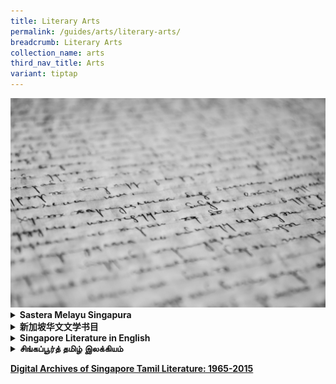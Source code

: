 ```yaml
---
title: Literary Arts
permalink: /guides/arts/literary-arts/
breadcrumb: Literary Arts
collection_name: arts
third_nav_title: Arts
variant: tiptap
---
```

<div class="isomer-image-wrapper">
<img style="width:800px;" height="auto" width="100%" alt="literary arts banner" src="/images/category/literary-arts.jpg">
</div>
<div data-type="detailGroup" class="isomer-accordion isomer-accordion-white">
<details class="isomer-details">
<summary><strong>Sastera Melayu Singapura</strong>
</summary>
<div data-type="detailsContent" class="isomer-details-content">
<table style="minWidth: 50px">
<colgroup>
<col>
<col>
</colgroup>
<tbody>
<tr>
<td rowspan="1" colspan="1">
<p><strong><a href="/guides/arts/lit-arts//biblio-sg-malay/novel" rel="noopener noreferrer nofollow" target="_blank">Novel</a></strong>
</p>
</td>
<td rowspan="1" colspan="1">
<p><strong><a href="/guides/arts/lit-arts/biblio-sg-malay/esei" rel="noopener noreferrer nofollow" target="_blank">Esei</a></strong>
</p>
</td>
</tr>
<tr>
<td rowspan="1" colspan="1">
<p><strong><a href="/guides/arts/lit-arts/biblio-sg-malay/puisi" rel="noopener noreferrer nofollow" target="_blank">Puisi</a></strong>
</p>
</td>
<td rowspan="1" colspan="1">
<p><strong><a href="/guides/arts/lit-arts/biblio-sg-malay/cerpen" rel="noopener noreferrer nofollow" target="_blank">Cerpen</a></strong>
</p>
</td>
</tr>
<tr>
<td rowspan="1" colspan="1">
<p><strong><a href="/guides/arts/lit-arts/biblio-sg-malay/drama" rel="noopener noreferrer nofollow" target="_blank">Drama</a></strong>
</p>
</td>
<td rowspan="1" colspan="1">
<p></p>
</td>
</tr>
</tbody>
</table>
</div>
</details>
<details class="isomer-details">
<summary><strong>新加坡华文文学书目</strong>
</summary>
<div data-type="detailsContent" class="isomer-details-content">
<table style="minWidth: 50px">
<colgroup>
<col>
<col>
</colgroup>
<tbody>
<tr>
<td rowspan="1" colspan="1">
<p><strong><a href="/guides/arts/lit-arts/biblio-sg-chinese/poetry" rel="noopener noreferrer nofollow" target="_blank">诗歌</a></strong>
</p>
</td>
<td rowspan="1" colspan="1">
<p><strong><a href="/guides/arts/lit-arts/biblio-sg-chinese/criticism" rel="noopener noreferrer nofollow" target="_blank">文学评论与研究</a></strong>
</p>
</td>
</tr>
<tr>
<td rowspan="1" colspan="1">
<p><strong><a href="/guides/arts/lit-arts/biblio-sg-chinese/prose" rel="noopener noreferrer nofollow" target="_blank">散文与杂文</a></strong>
</p>
</td>
<td rowspan="1" colspan="1">
<p><strong><a href="/guides/arts/lit-arts/biblio-sg-chinese/drama" rel="noopener noreferrer nofollow" target="_blank">戏剧与相声</a></strong>
</p>
</td>
</tr>
<tr>
<td rowspan="1" colspan="1">
<p><strong><a href="/guides/arts//lit-arts/biblio-sg-chinese/novels" rel="noopener noreferrer nofollow" target="_blank">小说</a></strong>
</p>
</td>
<td rowspan="1" colspan="1">
<p></p>
</td>
</tr>
</tbody>
</table>
</div>
</details>
<details class="isomer-details">
<summary><strong>Singapore Literature in English</strong>
</summary>
<div data-type="detailsContent" class="isomer-details-content">
<table style="minWidth: 50px">
<colgroup>
<col>
<col>
</colgroup>
<tbody>
<tr>
<td rowspan="1" colspan="1">
<p><strong><a href="/guides/arts/lit-arts/biblio-sg-english/misc" rel="noopener noreferrer nofollow" target="_blank">Miscellaneous</a></strong>
</p>
</td>
<td rowspan="1" colspan="1">
<p><strong><a href="/guides/arts/lit-arts/biblio-sg-english/ejournals" rel="noopener noreferrer nofollow" target="_blank">Electronic Journals</a></strong>
</p>
</td>
</tr>
<tr>
<td rowspan="1" colspan="1">
<p><strong><a href="/guides/arts/lit-arts/biblio-sg-english/novels" rel="noopener noreferrer nofollow" target="_blank">Novels</a></strong>
</p>
</td>
<td rowspan="1" colspan="1">
<p><strong><a href="/guides/arts/lit-arts/biblio-sg-english/periodical" rel="noopener noreferrer nofollow" target="_blank">Periodicals, Electronic Journals and Misc.</a></strong>
</p>
</td>
</tr>
<tr>
<td rowspan="1" colspan="1">
<p><strong><a href="/guides/arts/lit-arts/biblio-sg-english/poetry" rel="noopener noreferrer nofollow" target="_blank">Poetry</a></strong>
</p>
</td>
<td rowspan="1" colspan="1">
<p><strong><a href="/guides/arts/lit-arts/biblio-sg-english/stories" rel="noopener noreferrer nofollow" target="_blank">Short Stories</a></strong>
</p>
</td>
</tr>
<tr>
<td rowspan="1" colspan="1">
<p><strong><a href="/guides/arts/lit-arts/biblio-sg-english/drama" rel="noopener noreferrer nofollow" target="_blank">Drama</a></strong>
</p>
</td>
<td rowspan="1" colspan="1">
<p><strong><a href="/guides/arts/lit-arts/biblio-sg-english/anthology" rel="noopener noreferrer nofollow" target="_blank">Anthologies</a></strong>
</p>
</td>
</tr>
</tbody>
</table>
</div>
</details>
<details class="isomer-details">
<summary><strong>சிங்கப்பூர்த் தமிழ் இலக்கியம்</strong>
</summary>
<div data-type="detailsContent" class="isomer-details-content">
<table style="minWidth: 50px">
<colgroup>
<col>
<col>
</colgroup>
<tbody>
<tr>
<td rowspan="1" colspan="1">
<p><strong><a href="/guides/arts/lit-arts/biblio-sg-tamil/novel" rel="noopener noreferrer nofollow" target="_blank">புதினம்</a></strong>
</p>
</td>
<td rowspan="1" colspan="1">
<p><strong><a href="/guides/arts/lit-arts/biblio-sg-tamil/plays" rel="noopener noreferrer nofollow" target="_blank">நாடகங்கள்</a></strong>
</p>
</td>
</tr>
<tr>
<td rowspan="1" colspan="1">
<p><strong><a href="/guides/arts/lit-arts/biblio-sg-tamil/stories" rel="noopener noreferrer nofollow" target="_blank">சிறுகதைகள்</a></strong>
</p>
</td>
<td rowspan="1" colspan="1">
<p><strong><a href="/guides/arts/lit-arts/biblio-sg-tamil/poems" rel="noopener noreferrer nofollow" target="_blank">கவிதைகள்</a></strong>
</p>
</td>
</tr>
<tr>
<td rowspan="1" colspan="1">
<p><strong><a href="/guides/arts/lit-arts/biblio-sg-tamil/research" rel="noopener noreferrer nofollow" target="_blank">கட்டுரைகள், ஆய்வுக் கட்டுரைகள்</a></strong>
</p>
</td>
<td rowspan="1" colspan="1">
<p></p>
</td>
</tr>
</tbody>
</table>
</div>
</details>
</div>
<p></p>
<p><strong><a href="/guides/arts/lit-arts/digital-archives-singapore-tamil-literature/" rel="noopener nofollow" target="_blank">Digital Archives of Singapore Tamil Literature: 1965-2015</a></strong>
</p>